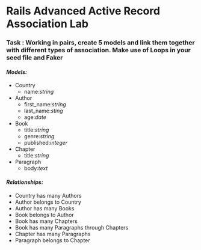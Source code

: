 # Rails Advanced Active Record Association Lab

### Task : Working in pairs, create 5 models and link them together with different types of association. Make use of Loops in your seed file and Faker

#### *Models:*

* Country
  * name:*string*
* Author
  * first_name:*string*
  * last_name:*sting*
  * age:*date*
* Book
  * title:*string*
  * genre:*string*
  * published:*integer*
* Chapter
  * title:*string*
* Paragraph
  * body:*text*

#### *Relationships:*

* Country has many Authors
* Author belongs to Country
* Author has many Books
* Book belongs to Author
* Book has many Chapters
* Book has many Paragraphs through Chapters
* Chapter has many Paragraphs
* Paragraph belongs to Chapter
